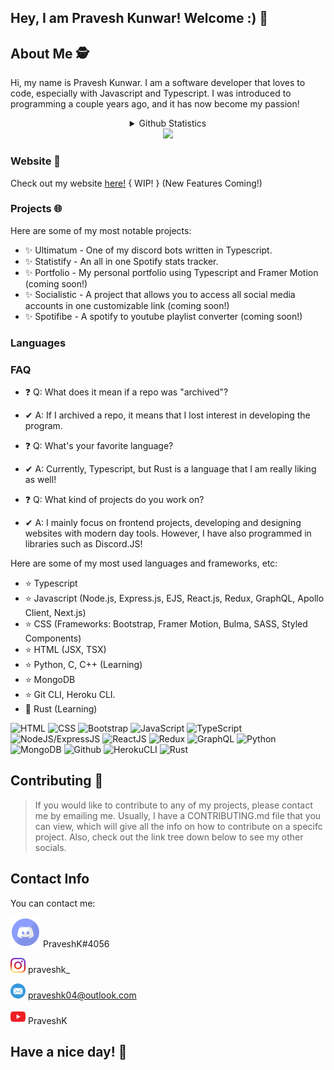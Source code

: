 ## Hey, I am Pravesh Kunwar! Welcome :) 👋

## About Me 🕵️

Hi, my name is Pravesh Kunwar. I am a software developer that loves to code, especially with Javascript and Typescript. I was introduced to programming a couple years ago, and it has now become my passion!

<div align="center">
<details>
  <summary>Github Statistics</summary>
   <img src="https://github.com/PraveshKunwar/PraveshKunwar/blob/master/github-metrics.svg" />
<br><br>
    <img src="https://github-readme-stats.vercel.app/api/top-langs/?username=PraveshKunwar&layout=compact&theme=tokyonight"/><br><br>
</details>
    <img src="https://komarev.com/ghpvc/?username=PraveshKunwar" />
</div>

### Website 🌌

Check out my website [here!](https://praveshk.vercel.app) { WIP! } (New Features Coming!)

### Projects 🌐

Here are some of my most notable projects:

- ✨ Ultimatum - One of my discord bots written in Typescript.
- ✨ Statistify - An all in one Spotify stats tracker.
- ✨ Portfolio - My personal portfolio using Typescript and Framer Motion (coming soon!)
- ✨ Socialistic - A project that allows you to access all social media accounts in one customizable link (coming soon!)
- ✨ Spotifibe - A spotify to youtube playlist converter (coming soon!)

### Languages

### FAQ

- ❓ Q: What does it mean if a repo was "archived"?
- ✔ A: If I archived a repo, it means that I lost interest in developing the program.

- ❓ Q: What's your favorite language?
- ✔ A: Currently, Typescript, but Rust is a language that I am really liking as well!

- ❓ Q: What kind of projects do you work on?
- ✔ A: I mainly focus on frontend projects, developing and designing websites with modern day tools. However, I have also programmed in libraries such as Discord.JS!

Here are some of my most used languages and frameworks, etc:

- ⭐ Typescript
- ⭐ Javascript (Node.js, Express.js, EJS, React.js, Redux, GraphQL, Apollo Client, Next.js)
- ⭐ CSS (Frameworks: Bootstrap, Framer Motion, Bulma, SASS, Styled Components)
- ⭐ HTML (JSX, TSX)
- ⭐ Python, C, C++ (Learning)
- ⭐ MongoDB
- ⭐ Git CLI, Heroku CLI.
- 🌌 Rust (Learning)

![HTML](https://img.shields.io/static/v1?style=flat-square&label=%E2%A0%80&color=555&labelColor=%23e34c26&message=HTML%EF%B8%B1100%25)
![CSS](https://img.shields.io/static/v1?style=flat-square&label=%E2%A0%80&color=555&labelColor=%23563d7c&message=CSS%EF%B8%B165%25)
![Bootstrap](https://img.shields.io/static/v1?style=flat-square&label=%E2%A0%80&color=555&labelColor=602C50&message=Bootstrap%EF%B8%B130%25)
![JavaScript](https://img.shields.io/static/v1?style=flat-square&label=%E2%A0%80&color=555&labelColor=%23f1e05a&message=JavaScript%EF%B8%B180%25)
![TypeScript](https://img.shields.io/static/v1?style=flat-square&label=%E2%A0%80&color=555&labelColor=%232b7489&message=TypeScript%EF%B8%B145%25)
![NodeJS/ExpressJS](https://img.shields.io/static/v1?style=flat-square&label=%E2%A0%80&color=555&labelColor=68A063&message=NodeJS/ExpressJS%EF%B8%B165%25)
![ReactJS](https://img.shields.io/static/v1?style=flat-square&label=%E2%A0%80&color=555&labelColor=61DBFB&message=ReactJS%EF%B8%B185%25)
![Redux](https://img.shields.io/static/v1?style=flat-square&label=%E2%A0%80&color=555&labelColor=764abc&message=Redux%EF%B8%B145%25)
![GraphQL](https://img.shields.io/static/v1?style=flat-square&label=%E2%A0%80&color=555&labelColor=e535ab&message=GraphQL%EF%B8%B120%25)
![Python](https://img.shields.io/static/v1?style=flat-square&label=%E2%A0%80&color=555&labelColor=306998&message=Python%EF%B8%B130%25)
![MongoDB](https://img.shields.io/static/v1?style=flat-square&label=%E2%A0%80&color=555&labelColor=4DB33D&message=MongoDB%EF%B8%B145%25)
![Github](https://img.shields.io/static/v1?style=flat-square&label=%E2%A0%80&color=555&labelColor=FFFFFF&message=Github%EF%B8%B190%25)
![HerokuCLI](https://img.shields.io/static/v1?style=flat-square&label=%E2%A0%80&color=555&labelColor=6762a6&message=HerokuCLI%EF%B8%B125%25)
![Rust](https://img.shields.io/static/v1?style=flat-square&label=%E2%A0%80&color=555&labelColor=b88c27&message=Rust%EF%B8%B120%25)

## Contributing 📜

> If you would like to contribute to any of my projects,
> please contact me by emailing me.
> Usually, I have a CONTRIBUTING.md file that you can view, which will give all the info on how to contribute on a specifc project.
> Also, check out the link tree down below to see my other socials.

## Contact Info

You can contact me:

<img src="https://github.com/PraveshKunwar/PraveshKunwar/blob/master/svgs/discord.svg" /> PraveshK#4056

<img src="https://github.com/PraveshKunwar/PraveshKunwar/blob/master/svgs/insta.svg" width="24px" height="24px" /> praveshk\_

<img src="https://github.com/PraveshKunwar/PraveshKunwar/blob/master/svgs/mail.svg" width="24px" height="24px"/> praveshk04@outlook.com

<img src="https://github.com/PraveshKunwar/PraveshKunwar/blob/master/svgs/yt.svg" width="24px" height="24px"/> PraveshK

## Have a nice day! 👋
